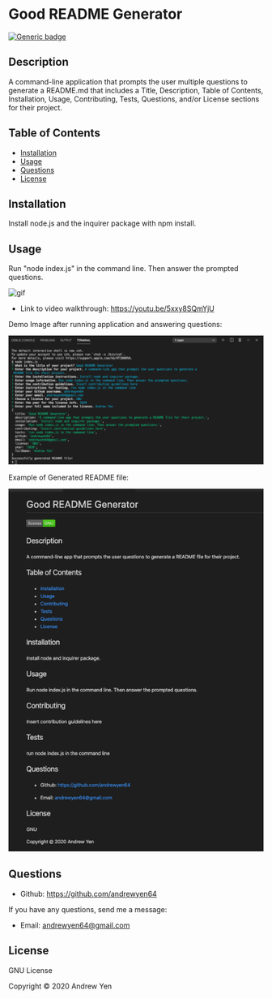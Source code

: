 # Good README Generator

[![Generic badge](https://img.shields.io/badge/license-GNU-brightgreen)](https://shields.io/)

## Description

A command-line application that prompts the user multiple questions to generate a README.md that includes a Title, Description, Table of Contents, Installation, Usage, Contributing, Tests, Questions, and/or License sections for their project.

## Table of Contents

* [Installation](#Installation)
* [Usage](#Usage)
* [Questions](#Questions)
* [License](#License)

## Installation

Install node.js and the inquirer package with npm install.

## Usage

Run "node index.js" in the command line. Then answer the prompted questions.

![gif](./assets/GRG-Demo.gif)

* Link to video walkthrough: <https://youtu.be/5xxy8SQmYjU>

Demo Image after running application and answering questions:

![Terminal Demo](./assets/terminal-demo.PNG)

Example of Generated README file:

![Generated README Demo](./assets/preview.PNG)

## Questions

* Github: <https://github.com/andrewyen64>

If you have any questions, send me a message:

* Email: andrewyen64@gmail.com

## License

GNU License

Copyright © 2020 Andrew Yen
